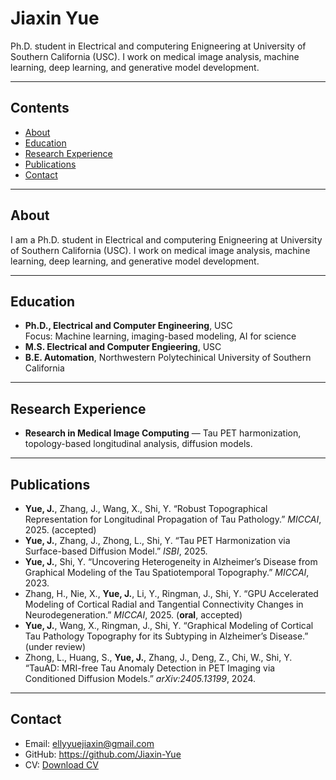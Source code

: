 # Jiaxin Yue

Ph.D. student in Electrical and computering Enigneering at University of Southern California (USC). 
I work on medical image analysis, machine learning, deep learning, and generative model development.

---

## Contents
- [About](#about)
- [Education](#education)
- [Research Experience](#research-experience)
- [Publications](#publications)
- [Contact](#contact)

---

## About
I am a Ph.D. student in Electrical and computering Enigneering at University of Southern California (USC). 
I work on medical image analysis, machine learning, deep learning, and generative model development.

---

## Education
- **Ph.D., Electrical and Computer Engineering**, USC  
  Focus: Machine learning, imaging-based modeling, AI for science
- **M.S. Electrical and Computer Engieering**, USC
- **B.E. Automation**, Northwestern Polytechinical University of Southern California

---

## Research Experience
- **Research in Medical Image Computing** — Tau PET harmonization, topology-based longitudinal analysis, diffusion models.

---

## Publications
- **Yue, J.**, Zhang, J., Wang, X., Shi, Y. “Robust Topographical Representation for Longitudinal Propagation of Tau Pathology.” *MICCAI*, 2025. (accepted)
- **Yue, J.**, Zhang, J., Zhong, L., Shi, Y. “Tau PET Harmonization via Surface-based Diffusion Model.” *ISBI*, 2025.
- **Yue, J.**, Shi, Y. “Uncovering Heterogeneity in Alzheimer’s Disease from Graphical Modeling of the Tau Spatiotemporal Topography.” *MICCAI*, 2023.
- Zhang, H., Nie, X., **Yue, J.**, Li, Y., Ringman, J., Shi, Y. “GPU Accelerated Modeling of Cortical Radial and Tangential Connectivity Changes in Neurodegeneration.” *MICCAI*, 2025. (**oral**, accepted)
- **Yue, J.**, Wang, X., Ringman, J., Shi, Y. “Graphical Modeling of Cortical Tau Pathology Topography for its Subtyping in Alzheimer’s Disease.” (under review)
- Zhong, L., Huang, S., **Yue, J.**, Zhang, J., Deng, Z., Chi, W., Shi, Y. “TauAD: MRI-free Tau Anomaly Detection in PET Imaging via Conditioned Diffusion Models.” *arXiv:2405.13199*, 2024.

---

## Contact
- Email: ellyyuejiaxin@gmail.com
- GitHub: https://github.com/Jiaxin-Yue
- CV: [Download CV](docs/JIAXIN.YUE.Resumev1.pdf)

